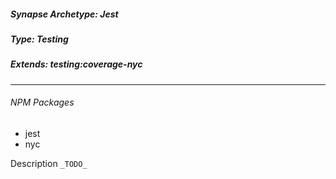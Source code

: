 <h5>Synapse Archetype: Jest</h2>
<h5>Type: Testing</h5>
<h5>Extends: testing:coverage-nyc</h5>

---

<h6>NPM Packages</h6>

* jest
* nyc

Description ```_TODO_```
